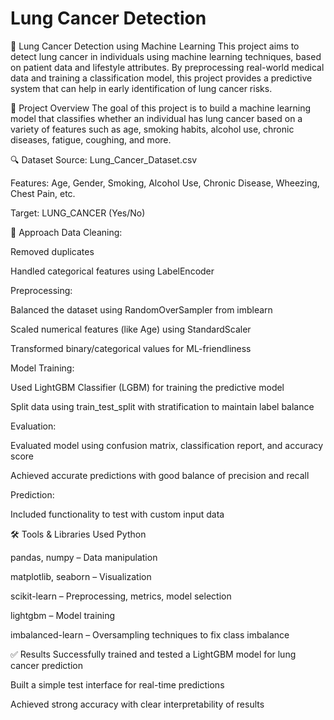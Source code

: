 # Lung Cancer Detection 
🚀 Lung Cancer Detection using Machine Learning
This project aims to detect lung cancer in individuals using machine learning techniques, based on patient data and lifestyle attributes. By preprocessing real-world medical data and training a classification model, this project provides a predictive system that can help in early identification of lung cancer risks.

📌 Project Overview
The goal of this project is to build a machine learning model that classifies whether an individual has lung cancer based on a variety of features such as age, smoking habits, alcohol use, chronic diseases, fatigue, coughing, and more.

🔍 Dataset
Source: Lung_Cancer_Dataset.csv

Features: Age, Gender, Smoking, Alcohol Use, Chronic Disease, Wheezing, Chest Pain, etc.

Target: LUNG_CANCER (Yes/No)

🧠 Approach
Data Cleaning:

Removed duplicates

Handled categorical features using LabelEncoder

Preprocessing:

Balanced the dataset using RandomOverSampler from imblearn

Scaled numerical features (like Age) using StandardScaler

Transformed binary/categorical values for ML-friendliness

Model Training:

Used LightGBM Classifier (LGBM) for training the predictive model

Split data using train_test_split with stratification to maintain label balance

Evaluation:

Evaluated model using confusion matrix, classification report, and accuracy score

Achieved accurate predictions with good balance of precision and recall

Prediction:

Included functionality to test with custom input data

🛠 Tools & Libraries Used
Python

pandas, numpy – Data manipulation

matplotlib, seaborn – Visualization

scikit-learn – Preprocessing, metrics, model selection

lightgbm – Model training

imbalanced-learn – Oversampling techniques to fix class imbalance

✅ Results
Successfully trained and tested a LightGBM model for lung cancer prediction

Built a simple test interface for real-time predictions

Achieved strong accuracy with clear interpretability of results
